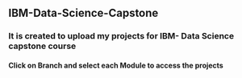 ## IBM-Data-Science-Capstone
### It is created to upload my projects for IBM- Data Science capstone course
#### Click on Branch and select each Module to access the projects
